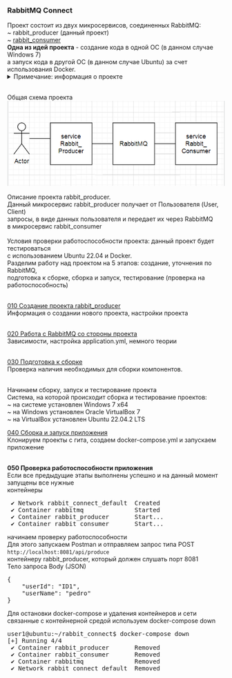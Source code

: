 <h3>RabbitMQ Connect</h3>
Проект состоит из двух микросервисов, соединенных RabbitMQ:<br>
~ rabbit_producer (данный проект) <br>
~ <a href="https://github.com/yarmail/rabbit_consumer">rabbit_consumer</a> <br>
<b>Одна из идей проекта</b> - создание кода в одной ОС (в данном случае Windows 7)<br>
а запуск кода в другой OC (в данном случае Ubuntu) за счет использования Docker.<br>
 
<details>
<summary>Примечание: информация о проекте</summary>
Большая часть информация о проекте: примечания, описания, 
объяснения, картинки, комментарии <br> 
находятся в папке <b><a href="01_info">01_info</a></b>.<br>
Общие детали обоих проектов (сборка и тестирование) будут находится в этом проекте.<br>
<b>Важно:</b> тестирование проекта будет проходить с использованием Ubuntu и Docker
</details> <br>

Общая схема проекта<br>
<img src="/01_info/schema.png" alt=""><br>

Описание проекта rabbit_producer.<br>
Данный микросервис rabbit_producer получает от Пользователя (User, Client)<br>
запросы, в виде данных пользователя и передает их через RabbitMQ <br> 
в микросервис rabbit_consumer <br><br>
Условия проверки работоспособности проекта: данный проект будет тестироваться<br> 
с использованием Ubuntu 22.04 и Docker. <br>
Разделим работу над проектом на 5 этапов: создание, уточнения по RabbitMQ, <br> 
подготовка к сборке, сборка и запуск, тестирование (проверка на работоспособность) <br><br>

<a href="/01_info/010_create_project/CREATE.md">010 Создание проекта rabbit_producer</a> <br>
Информация о создании нового проекта, настройки проекта <br><br>

<a href="/01_info/020_work_with_rabbitmq/RABBIT.md">020 Работа с RabbitMQ со стороны проекта </a> <br>
Зависимости, настройка application.yml, немного теории <br><br>

<a href="/01_info/030_preparation/PREPARATION.md">030 Подготовка к сборке </a> <br>
Проверка наличия необходимых для сборки компонентов. <br><br>

Начинаем сборку, запуск и тестирование проекта <br>
Система, на которой происходит сборка и тестирование проектов: <br>
~ на системе установлен Windows 7 x64 <br>
~ на Windows установлен Oracle VirtualBox 7 <br>
~ на VirtualBox установлен Ubuntu 22.04.2 LTS <br>

<a href="/01_info/040_assembly/ASSEMBLY.md">040 Сборка и запуск приложения</a> <br>
Клонируем проекты с гита, создаем docker-compose.yml и запускаем приложение <br><br>

<b>050 Проверка работоспособности приложения</b><br>
Если все предыдущие этапы выполнены успешно и на данный момент запущены все нужные<br> 
контейнеры
<pre>
 ✔ Network rabbit_connect_default  Created  
 ✔ Container rabbitmq              Started  
 ✔ Container rabbit_producer       Start... 
 ✔ Container rabbit_consumer       Start...
</pre>
начинаем проверку работоспособности <br>
Для этого запускаем Postman и отправляем запрос типа POST<br>
`http://localhost:8081/api/produce`<br>
контейнеру rabbit_producer, который должен слушать порт 8081<br>
Тело запроса Body (JSON)
<pre>
{
    "userId": "ID1",
    "userName": "pedro"
}
</pre>





Для остановки docker-compose и удаления контейнеров и сети<br>
связанные с контейнерной средой используем docker-compose down
<pre>
user1@ubuntu:~/rabbit_connect$ docker-compose down
[+] Running 4/4
 ✔ Container rabbit_producer       Removed                                                                   0.9s 
 ✔ Container rabbit_consumer       Removed                                                                   0.9s 
 ✔ Container rabbitmq              Removed                                                                   7.1s 
 ✔ Network rabbit_connect_default  Removed                                                                   0.4s 
</pre>



